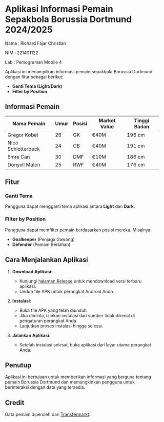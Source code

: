 # Aplikasi Informasi Pemain Sepakbola Borussia Dortmund 2024/2025
Nama : Richard Fajar Christian

NIM : 221401122

Lab : Pemograman Mobile 4

Aplikasi ini menampilkan informasi pemain sepakbola Borussia Dortmund dengan fitur sebagai berikut:

- **Ganti Tema (Light/Dark)**
- **Filter by Position**

## Informasi Pemain

| Nama Pemain       | Umur | Posisi | Market Value | Tinggi Badan |
|-------------------|------|--------|--------------|--------------|
| Gregor Kobel      | 26   | GK     | €40M         | 196 cm       |
| Nico Schlotterbeck| 24   | CB     | €40M         | 191 cm       |
| Emre Can          | 30   | DMF    | €10M         | 186 cm       |
| Donyell Malen     | 25   | RWF    | €40M         | 176 cm       |

## Fitur

### Ganti Tema
Pengguna dapat mengganti tema aplikasi antara **Light** dan **Dark**.

### Filter by Position
Pengguna dapat memfilter pemain berdasarkan posisi mereka. Misalnya:
- **Goalkeeper** (Penjaga Gawang)
- **Defender** (Pemain Bertahan)

## Cara Menjalankan Aplikasi

1. **Download Aplikasi**:
    - Kunjungi [halaman Release](https://github.com/ricathsb/221401122_UTS_LAB_PEMO_4/releases) untuk mendownload versi terbaru aplikasi.
    - Unduh file APK untuk perangkat Android Anda.

2. **Instalasi**:
    - Buka file APK yang telah diunduh.
    - Jika diminta, izinkan instalasi dari sumber tidak dikenal di pengaturan perangkat Anda.
    - Lanjutkan proses instalasi hingga selesai.

3. **Jalankan Aplikasi**:
    - Setelah instalasi selesai, buka aplikasi dari layar utama perangkat Anda.

## Penutup

Aplikasi ini bertujuan untuk memberikan informasi yang berguna tentang pemain Borussia Dortmund dan memungkinkan pengguna untuk berinteraksi dengan data yang tersedia.

## Credit
Data pemain diperoleh dari [Transfermarkt](https://www.transfermarkt.com/borussiadortmund/startseite/verein/16).
